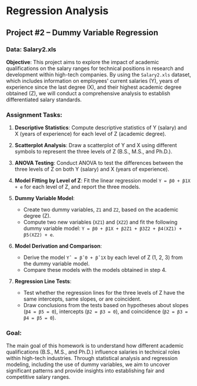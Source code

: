 # Regression Analysis

## Project #2 – Dummy Variable Regression

### Data: Salary2.xls

**Objective**: This project aims to explore the impact of academic qualifications on the salary ranges for technical positions in research and development within high-tech companies. By using the `Salary2.xls` dataset, which includes information on employees' current salaries (Y), years of experience since the last degree (X), and their highest academic degree obtained (Z), we will conduct a comprehensive analysis to establish differentiated salary standards.

### Assignment Tasks:

1. **Descriptive Statistics**: Compute descriptive statistics of Y (salary) and X (years of experience) for each level of Z (academic degree).

2. **Scatterplot Analysis**: Draw a scatterplot of Y and X using different symbols to represent the three levels of Z (B.S., M.S., and Ph.D.).

3. **ANOVA Testing**: Conduct ANOVA to test the differences between the three levels of Z on both Y (salary) and X (years of experience).

4. **Model Fitting by Level of Z**: Fit the linear regression model `Y = β0 + β1X + e` for each level of Z, and report the three models.

5. **Dummy Variable Model**:
   - Create two dummy variables, `Z1` and `Z2`, based on the academic degree (Z).
   - Compute two new variables (`XZ1`) and (`XZ2`) and fit the following dummy variable model: `Y = β0 + β1X + β2Z1 + β3Z2 + β4(XZ1) + β5(XZ2) + e`.

6. **Model Derivation and Comparison**:
   - Derive the model `Yˆ = βˆ0 + βˆ1X` by each level of Z (1, 2, 3) from the dummy variable model.
   - Compare these models with the models obtained in step 4.

7. **Regression Line Tests**:
   - Test whether the regression lines for the three levels of Z have the same intercepts, same slopes, or are coincident.
   - Draw conclusions from the tests based on hypotheses about slopes (`β4 = β5 = 0`), intercepts (`β2 = β3 = 0`), and coincidence (`β2 = β3 = β4 = β5 = 0`).

### Goal:

The main goal of this homework is to understand how different academic qualifications (B.S., M.S., and Ph.D.) influence salaries in technical roles within high-tech industries. Through statistical analysis and regression modeling, including the use of dummy variables, we aim to uncover significant patterns and provide insights into establishing fair and competitive salary ranges.
